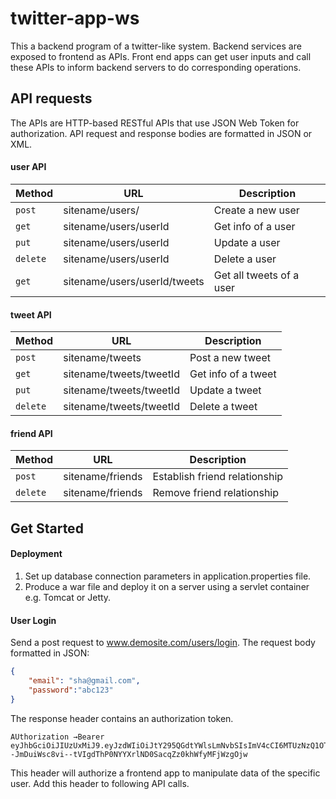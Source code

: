 # twitter-app-ws

This a backend program of a twitter-like system. Backend services are exposed to frontend as APIs. Front end apps can get user inputs and call these APIs to inform backend servers to do corresponding operations.



## API requests

The APIs are HTTP-based RESTful APIs that use JSON Web Token for authorization. API request and response bodies are formatted in JSON or XML.


#### user API

| Method   | URL                                         | Description              |
| -------- | ------------------------------------------- | ------------------------ |
| `post`   | sitename/users/                             | Create a new user        |
| `get`    | sitename/users/userId                       | Get info of a user       |
| `put`    | sitename/users/userId                       | Update a user            |
| `delete` | sitename/users/userId                       | Delete a user            |
| `get`    | sitename/users/userId/tweets                | Get all tweets of a user |



#### tweet API

| Method   | URL                                    | Description         |
| -------- | -------------------------------------- | ------------------- |
| `post`   | sitename/tweets                        | Post a new tweet    |
| `get`    | sitename/tweets/tweetId                | Get info of a tweet |
| `put`    | sitename/tweets/tweetId                | Update a tweet      |
| `delete` | sitename/tweets/tweetId                | Delete a tweet      |



#### friend API

| Method   | URL                             | Description                   |
| -------- | ------------------------------- | ----------------------------- |
| `post`   | sitename/friends                | Establish friend relationship |
| `delete` | sitename/friends                | Remove friend relationship    |



## Get Started

#### Deployment

1. Set up database connection parameters in application.properties file.
2. Produce a war file and deploy it on a server using a servlet container e.g. Tomcat or Jetty.

#### User Login

Send a post request to www.demosite.com/users/login. The request body formatted in JSON:

```json
{
    "email": "sha@gmail.com",
    "password":"abc123"
}
```

The response header contains an authorization token.

```http
AUthorization →Bearer eyJhbGciOiJIUzUxMiJ9.eyJzdWIiOiJtY295QGdtYWlsLmNvbSIsImV4cCI6MTUzNzQ1OTM2M30.FvRlDENJsV3ihjgSw8zCMyebNoBIqlXm--JmDuiWsc8vi--tVIgdThP0NYYXrlND0SacqZz0khWfyMFjWzgOjw
```

This header will authorize a frontend app to manipulate data of the specific user. Add this header to following API calls.
